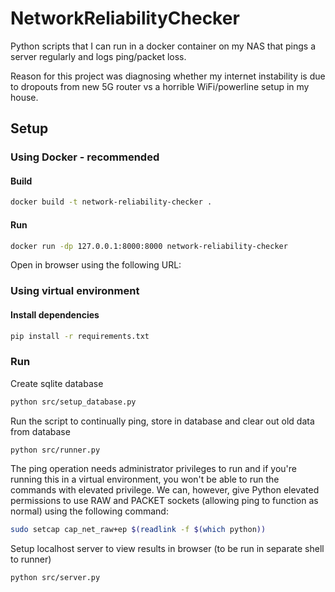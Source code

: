 # NetworkReliabilityChecker
Python scripts that I can run in a docker container on my NAS that pings a server regularly and logs ping/packet loss.

Reason for this project was diagnosing whether my internet instability is due to dropouts from new 5G router vs a horrible WiFi/powerline setup in my house.

## Setup
### Using Docker - recommended
#### Build
```bash
docker build -t network-reliability-checker .
```

#### Run
```bash
docker run -dp 127.0.0.1:8000:8000 network-reliability-checker
```

Open in browser using the following URL:


### Using virtual environment
#### Install dependencies
```bash
pip install -r requirements.txt
```
### Run
Create sqlite database

```bash
python src/setup_database.py
```

Run the script to continually ping, store in database and clear out old data from database

```bash
python src/runner.py
```

The ping operation needs administrator privileges to run and if you're running this in a virtual environment, you won't be able to run the commands with elevated privilege. We can, however, give Python elevated permissions to use RAW and PACKET sockets (allowing ping to function as normal) using the following command:

```bash
sudo setcap cap_net_raw+ep $(readlink -f $(which python))
```

Setup localhost server to view results in browser (to be run in separate shell to runner)

```bash
python src/server.py
```
